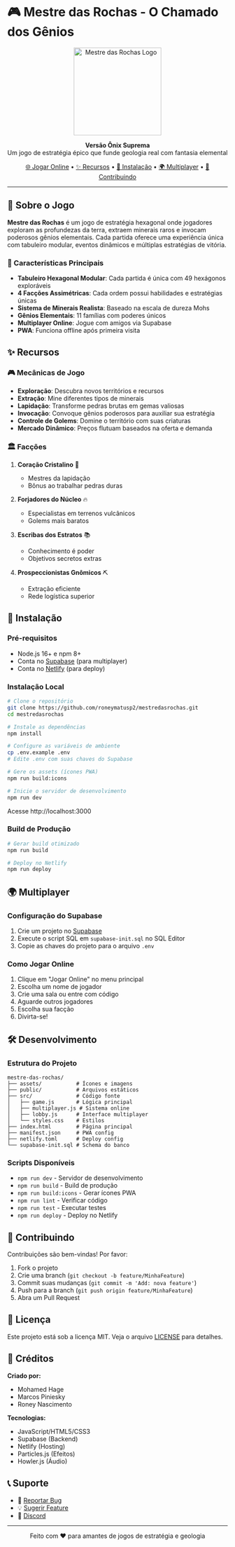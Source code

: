 # 🎮 Mestre das Rochas - O Chamado dos Gênios

<p align="center">
  <img src="assets/logo.png" alt="Mestre das Rochas Logo" width="200"/>
</p>

<p align="center">
  <strong>Versão Ônix Suprema</strong><br>
  Um jogo de estratégia épico que funde geologia real com fantasia elemental
</p>

<p align="center">
  <a href="https://mestre-das-rochas.netlify.app">🌐 Jogar Online</a> •
  <a href="#recursos">✨ Recursos</a> •
  <a href="#instalação">🚀 Instalação</a> •
  <a href="#multiplayer">🌍 Multiplayer</a> •
  <a href="#contribuindo">🤝 Contribuindo</a>
</p>

---

## 📖 Sobre o Jogo

**Mestre das Rochas** é um jogo de estratégia hexagonal onde jogadores exploram as profundezas da terra, extraem minerais raros e invocam poderosos gênios elementais. Cada partida oferece uma experiência única com tabuleiro modular, eventos dinâmicos e múltiplas estratégias de vitória.

### 🎯 Características Principais

- **Tabuleiro Hexagonal Modular**: Cada partida é única com 49 hexágonos exploráveis
- **4 Facções Assimétricas**: Cada ordem possui habilidades e estratégias únicas
- **Sistema de Minerais Realista**: Baseado na escala de dureza Mohs
- **Gênios Elementais**: 11 famílias com poderes únicos
- **Multiplayer Online**: Jogue com amigos via Supabase
- **PWA**: Funciona offline após primeira visita

## ✨ Recursos

### 🎮 Mecânicas de Jogo

- **Exploração**: Descubra novos territórios e recursos
- **Extração**: Mine diferentes tipos de minerais
- **Lapidação**: Transforme pedras brutas em gemas valiosas
- **Invocação**: Convoque gênios poderosos para auxiliar sua estratégia
- **Controle de Golems**: Domine o território com suas criaturas
- **Mercado Dinâmico**: Preços flutuam baseados na oferta e demanda

### 🏛️ Facções

1. **Coração Cristalino** 💎
   - Mestres da lapidação
   - Bônus ao trabalhar pedras duras
   
2. **Forjadores do Núcleo** 🔥
   - Especialistas em terrenos vulcânicos
   - Golems mais baratos
   
3. **Escribas dos Estratos** 📚
   - Conhecimento é poder
   - Objetivos secretos extras
   
4. **Prospeccionistas Gnômicos** ⛏️
   - Extração eficiente
   - Rede logística superior

## 🚀 Instalação

### Pré-requisitos

- Node.js 16+ e npm 8+
- Conta no [Supabase](https://supabase.io) (para multiplayer)
- Conta no [Netlify](https://netlify.com) (para deploy)

### Instalação Local

```bash
# Clone o repositório
git clone https://github.com/roneymatusp2/mestredasrochas.git
cd mestredasrochas

# Instale as dependências
npm install

# Configure as variáveis de ambiente
cp .env.example .env
# Edite .env com suas chaves do Supabase

# Gere os assets (ícones PWA)
npm run build:icons

# Inicie o servidor de desenvolvimento
npm run dev
```

Acesse http://localhost:3000

### Build de Produção

```bash
# Gerar build otimizado
npm run build

# Deploy no Netlify
npm run deploy
```

## 🌍 Multiplayer

### Configuração do Supabase

1. Crie um projeto no [Supabase](https://supabase.io)
2. Execute o script SQL em `supabase-init.sql` no SQL Editor
3. Copie as chaves do projeto para o arquivo `.env`

### Como Jogar Online

1. Clique em "Jogar Online" no menu principal
2. Escolha um nome de jogador
3. Crie uma sala ou entre com código
4. Aguarde outros jogadores
5. Escolha sua facção
6. Divirta-se!

## 🛠️ Desenvolvimento

### Estrutura do Projeto

```
mestre-das-rochas/
├── assets/           # Ícones e imagens
├── public/           # Arquivos estáticos
├── src/              # Código fonte
│   ├── game.js       # Lógica principal
│   ├── multiplayer.js # Sistema online
│   ├── lobby.js      # Interface multiplayer
│   └── styles.css    # Estilos
├── index.html        # Página principal
├── manifest.json     # PWA config
├── netlify.toml      # Deploy config
└── supabase-init.sql # Schema do banco
```

### Scripts Disponíveis

- `npm run dev` - Servidor de desenvolvimento
- `npm run build` - Build de produção
- `npm run build:icons` - Gerar ícones PWA
- `npm run lint` - Verificar código
- `npm run test` - Executar testes
- `npm run deploy` - Deploy no Netlify

## 🤝 Contribuindo

Contribuições são bem-vindas! Por favor:

1. Fork o projeto
2. Crie uma branch (`git checkout -b feature/MinhaFeature`)
3. Commit suas mudanças (`git commit -m 'Add: nova feature'`)
4. Push para a branch (`git push origin feature/MinhaFeature`)
5. Abra um Pull Request

## 📜 Licença

Este projeto está sob a licença MIT. Veja o arquivo [LICENSE](LICENSE) para detalhes.

## 👥 Créditos

**Criado por:**
- Mohamed Hage
- Marcos Piniesky
- Roney Nascimento

**Tecnologias:**
- JavaScript/HTML5/CSS3
- Supabase (Backend)
- Netlify (Hosting)
- Particles.js (Efeitos)
- Howler.js (Áudio)

## 📞 Suporte

- 🐛 [Reportar Bug](https://github.com/roneymatusp2/mestredasrochas/issues)
- 💡 [Sugerir Feature](https://github.com/roneymatusp2/mestredasrochas/issues)
- 💬 [Discord](https://discord.gg/mestredasrochas)

---

<p align="center">
  Feito com ❤️ para amantes de jogos de estratégia e geologia
</p>